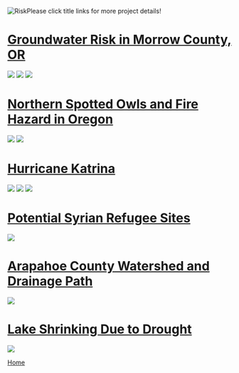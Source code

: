 ![Risk](https://github.com/user-attachments/assets/e6496241-5b98-401c-b7c7-9af75a0cb17d)Please click title links for more project details!
<br>
# [Groundwater Risk in Morrow County, OR](MCWater.md)
<img src="https://github.com/user-attachments/assets/854e3ae5-ec2c-4b34-9158-54295a93b9b9">
<img src="https://github.com/user-attachments/assets/cdee8a40-9a8c-4aba-a287-a315164fdf85">
<img src="https://github.com/user-attachments/assets/ed94083b-c274-46c1-9ed1-2b5c8edd02ba">

# [Northern Spotted Owls and Fire Hazard in Oregon](STOCfire.md)
<img src="https://github.com/user-attachments/assets/2b0da80f-e3c2-4433-8e05-642dc2e82004">
<img src="https://github.com/user-attachments/assets/aab38581-7b06-47b3-a5e6-04a1f2d9dd0e">


# [Hurricane Katrina](hurricanekatrina.md)
<img src="https://github.com/user-attachments/assets/19a912a3-0f71-49ba-991b-00daeb1caf41">
<img src="https://github.com/user-attachments/assets/55fca99c-28d9-43ed-b036-3212dde45007">
<img src= "https://github.com/user-attachments/assets/6be88fcb-d681-43c0-9385-a72508ab0f65">


# [Potential Syrian Refugee Sites](refugee.md)
<img src= "https://github.com/user-attachments/assets/5a73d66e-df4d-4b74-89d6-c62a4b2c503c">

# [Arapahoe County Watershed and Drainage Path](waterdrain.md)
<img src="https://github.com/user-attachments/assets/2315abcf-48e5-4db2-9d7b-eee60d168a40">


# [Lake Shrinking Due to Drought](lakeshrinkage.md)
<img src= "https://github.com/user-attachments/assets/587b047a-de80-40b3-8cbf-4375c509027f">



[Home](README.md)

